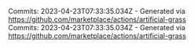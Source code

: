Commits: 2023-04-23T07:33:35.034Z - Generated via https://github.com/marketplace/actions/artificial-grass
<br>
Commits: 2023-04-23T07:33:35.034Z - Generated via https://github.com/marketplace/actions/artificial-grass
<br>
